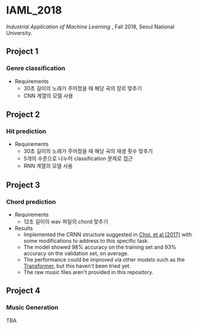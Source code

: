 # IAML_2018
*Industrial Application of Machine Learning* , Fall 2018, Seoul National University.

## Project 1
### Genre classification   
* Requirements
    * 30초 길이의 노래가 주어졌을 때 해당 곡의 장르 맞추기
    * CNN 계열의 모델 사용

## Project 2
### Hit prediction   
* Requirements
    * 30초 길이의 노래가 주어졌을 때 해당 곡의 재생 횟수 맞추기
    * 5개의 수준으로 나누어 classification 문제로 접근
    * RNN 계열의 모델 사용

## Project 3
### Chord prediction  
* Requirements
    * 12초 길이의 wav 파일의 chord 맞추기 
* Results
    * Implemented the CRNN structure suggested in [Choi. et al (2017)](https://ieeexplore.ieee.org/abstract/document/7952585) with some modifications to address to this specific task.
    * The model showed 98% accuracy on the training set and 93% accuracy on the validation set, on average.
    * The performance could be improved via other models such as the [Transformer](http://papers.nips.cc/paper/7181-attention-is-all-you-need), but this haven't been tried yet.
    * The raw music files aren't provided in this repository.

## Project 4
### Music Generation
TBA

